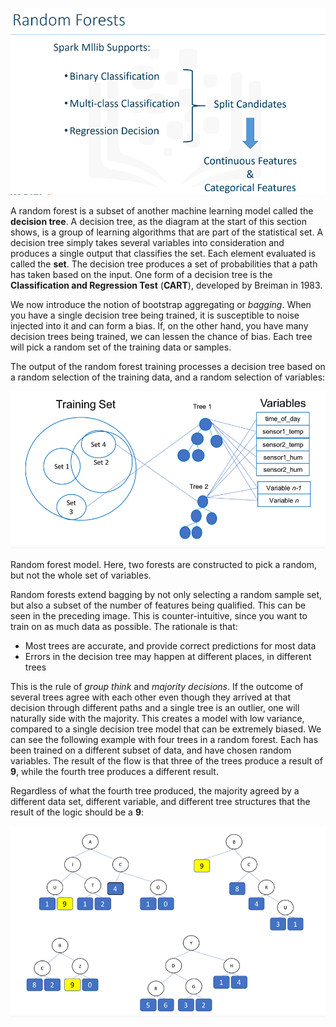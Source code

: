 ![](/assets/rf1.png)

A random forest is a subset of another machine learning model called the **decision tree**. A decision tree, as the diagram at the start of this section shows, is a group of learning algorithms that are part of the statistical set. A decision tree simply takes several variables into consideration and produces a single output that classifies the set. Each element evaluated is called the **set**. The decision tree produces a set of probabilities that a path has taken based on the input. One form of a decision tree is the **Classification and Regression Test** \(**CART**\), developed by Breiman in 1983.

We now introduce the notion of bootstrap aggregating or _bagging_. When you have a single decision tree being trained, it is susceptible to noise injected into it and can form a bias. If, on the other hand, you have many decision trees being trained, we can lessen the chance of bias. Each tree will pick a random set of the training data or samples.

The output of the random forest training processes a decision tree based on a random selection of the training data, and a random selection of variables:

![](/assets/rf2.png)

Random forest model. Here, two forests are constructed to pick a random, but not the whole set of variables.

Random forests extend bagging by not only selecting a random sample set, but also a subset of the number of features being qualified. This can be seen in the preceding image. This is counter-intuitive, since you want to train on as much data as possible. The rationale is that:

* Most trees are accurate, and provide correct predictions for most data
* Errors in the decision tree may happen at different places, in different trees

This is the rule of _group think_ and _majority decisions_. If the outcome of several trees agree with each other even though they arrived at that decision through different paths and a single tree is an outlier, one will naturally side with the majority. This creates a model with low variance, compared to a single decision tree model that can be extremely biased. We can see the following example with four trees in a random forest. Each has been trained on a different subset of data, and have chosen random variables. The result of the flow is that three of the trees produce a result of **9**, while the fourth tree produces a different result.

Regardless of what the fourth tree produced, the majority agreed by a different data set, different variable, and different tree structures that the result of the logic should be a **9**:

![](/assets/rf3.png)

